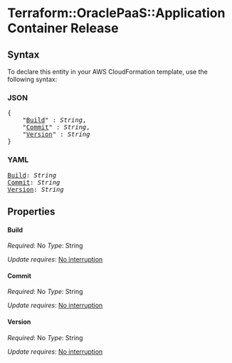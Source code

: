 # Terraform::OraclePaaS::ApplicationContainer Release

## Syntax

To declare this entity in your AWS CloudFormation template, use the following syntax:

### JSON

<pre>
{
    "<a href="#build" title="Build">Build</a>" : <i>String</i>,
    "<a href="#commit" title="Commit">Commit</a>" : <i>String</i>,
    "<a href="#version" title="Version">Version</a>" : <i>String</i>
}
</pre>

### YAML

<pre>
<a href="#build" title="Build">Build</a>: <i>String</i>
<a href="#commit" title="Commit">Commit</a>: <i>String</i>
<a href="#version" title="Version">Version</a>: <i>String</i>
</pre>

## Properties

#### Build

_Required_: No
_Type_: String

_Update requires_: [No interruption](https://docs.aws.amazon.com/AWSCloudFormation/latest/UserGuide/using-cfn-updating-stacks-update-behaviors.html#update-no-interrupt)

#### Commit

_Required_: No
_Type_: String

_Update requires_: [No interruption](https://docs.aws.amazon.com/AWSCloudFormation/latest/UserGuide/using-cfn-updating-stacks-update-behaviors.html#update-no-interrupt)

#### Version

_Required_: No
_Type_: String

_Update requires_: [No interruption](https://docs.aws.amazon.com/AWSCloudFormation/latest/UserGuide/using-cfn-updating-stacks-update-behaviors.html#update-no-interrupt)

